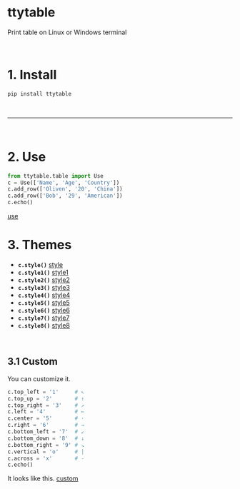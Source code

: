 # ttytable
Print table on Linux or Windows terminal

<br>

# 1. Install

```bash
pip install ttytable
```

<br>

---

<br>

# 2. Use

```python
from ttytable.table import Use
c = Use(['Name', 'Age', 'Country'])
c.add_row(['Oliven', '20', 'China'])
c.add_row(['Bob', '29', 'American'])
c.echo()

```
[use](https://github.com/liuhedong135/ttytables/blob/master/photo/use.png)
<br>

# 3. Themes

- **`c.style()`**
[style](https://github.com/liuhedong135/ttytables/blob/master/photo/style.png)
- **`c.style1()`**
[style1](https://github.com/liuhedong135/ttytables/blob/master/photo/style1.png)
- **`c.style2()`**
[style2](https://github.com/liuhedong135/ttytables/blob/master/photo/style2.png)
- **`c.style3()`**
[style3](https://github.com/liuhedong135/ttytables/blob/master/photo/style3.png)
- **`c.style4()`**
[style4](https://github.com/liuhedong135/ttytables/blob/master/photo/style4.png)
- **`c.style5()`**
[style5](https://github.com/liuhedong135/ttytables/blob/master/photo/style5.png)
- **`c.style6()`**
[style6](https://github.com/liuhedong135/ttytables/blob/master/photo/style6.png)
- **`c.style7()`**
[style7](https://github.com/liuhedong135/ttytables/blob/master/photo/style7.png)
- **`c.style8()`**
[style8](https://github.com/liuhedong135/ttytables/blob/master/photo/style8.png)
<br>

## 3.1 Custom
You can customize it.
```python
c.top_left = '1'     # ↖
c.top_up = '2'       # ↑
c.top_right = '3'    # ↗
c.left = '4'         # ←
c.center = '5'       # ·
c.right = '6'        # →
c.bottom_left = '7'  # ↙
c.bottom_down = '8'  # ↓
c.bottom_right = '9' # ↘
c.vertical = 'o'     # |
c.across = 'x'       # -
c.echo()
```
It looks like this.
[custom](https://github.com/liuhedong135/ttytables/blob/master/photo/custom.png)

<br>








